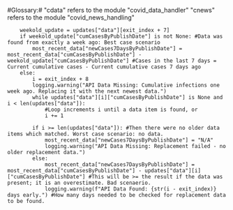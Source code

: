 #Glossary:#
"cdata" refers to the module "covid_data_handler"
"cnews" refers to the module "covid_news_handling"

        weekold_update = updates["data"][exit_index + 7]
        if weekold_update["cumCasesByPublishDate"] is not None: #Data was found from exactly a week ago: Best case scenario
            most_recent_data["newCases7DaysByPublishDate"] = most_recent_data["cumCasesByPublishDate"] - weekold_update["cumCasesByPublishDate"] #Cases in the last 7 days = Current cumulative cases - Current cumulative cases 7 days ago
        else:
            i = exit_index + 8
            logging.warning("API Data Missing: Cumulative infections one week ago. Replacing it with the next newest data.")
            while updates["data"][i]["cumCasesByPublishDate"] is None and i < len(updates["data"]):
                #Loop increments i until a data item is found, or 
                i += 1

            if i >= len(updates["data"]): #Then there were no older data items which matched. Worst case scenario: no data.
                most_recent_data["newCases7DaysByPublishDate"] = "N/A"
                logging.warning("API Data Missing: Replacement failed - no older replacement data.")
            else:
                most_recent_data["newCases7DaysByPublishDate"] = most_recent_data["cumCasesByPublishDate"] - updates["data"][i]["cumCasesByPublishDate"] #This will be >= the result if the data was present; it is an overestimate. Bad scenaerio.
                logging.warning(f"API Data Found: {str(i - exit_index)} days early.") #How many days needed to be checked for replacement data to be found.